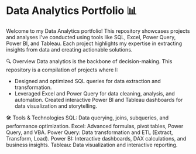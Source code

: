 # Data Analytics Portfolio 📊
Welcome to my Data Analytics portfolio! This repository showcases projects and analyses I've conducted using tools like SQL, Excel, Power Query, Power BI, and Tableau. Each project highlights my expertise in extracting insights from data and creating actionable solutions.

🔍 Overview
Data analytics is the backbone of decision-making. This repository is a compilation of projects where I:

* Designed and optimized SQL queries for data extraction and transformation.
* Leveraged Excel and Power Query for data cleaning, analysis, and automation.
Created interactive Power BI and Tableau dashboards for data visualization and storytelling.

🛠️ Tools & Technologies
SQL: Data querying, joins, subqueries, and performance optimization.
Excel: Advanced formulas, pivot tables, Power Query, and VBA.
Power Query: Data transformation and ETL (Extract, Transform, Load).
Power BI: Interactive dashboards, DAX calculations, and business insights.
Tableau: Data visualization and interactive reporting.
